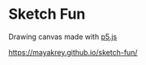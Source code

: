 # Sketch Fun

Drawing canvas made with [p5.js](https://p5js.org/)

https://mayakrey.github.io/sketch-fun/

